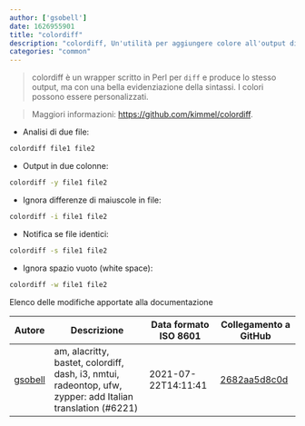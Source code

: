 ```yaml
---
author: ['gsobell']
date: 1626955901
title: "colordiff"
description: "colordiff, Un'utilità per aggiungere colore all'output diff."
categories: "common"
---
```

> colordiff è un wrapper scritto in Perl per `diff` e produce lo stesso output, ma con una bella evidenziazione della sintassi. I colori possono essere personalizzati.

> Maggiori informazioni: <https://github.com/kimmel/colordiff>.

- Analisi di due file:

```bash
colordiff file1 file2
```

- Output in due colonne:

```bash
colordiff -y file1 file2
```

- Ignora differenze di maiuscole in file:

```bash
colordiff -i file1 file2
```

- Notifica se file identici:

```bash
colordiff -s file1 file2
```

- Ignora spazio vuoto (white space):

```bash
colordiff -w file1 file2
```
Elenco delle modifiche apportate alla documentazione


Autore | Descrizione | Data formato ISO 8601 | Collegamento a GitHub
------|-----|-----|-----
[gsobell](mailto:82414189+gsobell@users.noreply.github.com) | am, alacritty, bastet, colordiff, dash, i3, nmtui, radeontop, ufw, zypper: add Italian translation (#6221) | 2021-07-22T14:11:41 | [2682aa5d8c0d](https://github.com/tldr-pages/tldr/commit/2682aa5d8c0d2eddb520a78e38a57f20a6bc7db9)


